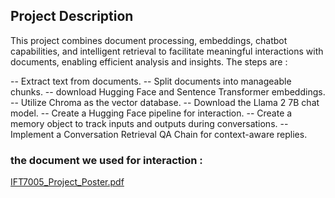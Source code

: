 ## Project Description

This project combines document processing, embeddings, chatbot capabilities, and intelligent retrieval to facilitate meaningful interactions with documents, enabling efficient analysis and insights. The steps are : 

-- Extract text from documents.
-- Split documents into manageable chunks.
-- download Hugging Face and Sentence Transformer embeddings.
-- Utilize Chroma as the vector database.
-- Download the Llama 2 7B chat model.
-- Create a Hugging Face pipeline for interaction.
-- Create a memory object to track inputs and outputs during conversations.
-- Implement a Conversation Retrieval QA Chain for context-aware replies.

### the document we used for interaction : 

[IFT7005_Project_Poster.pdf](https://github.com/SE-Khalil75/Chat_with_Documents_Llama2/files/12887227/IFT7005_Project_Poster.pdf)
